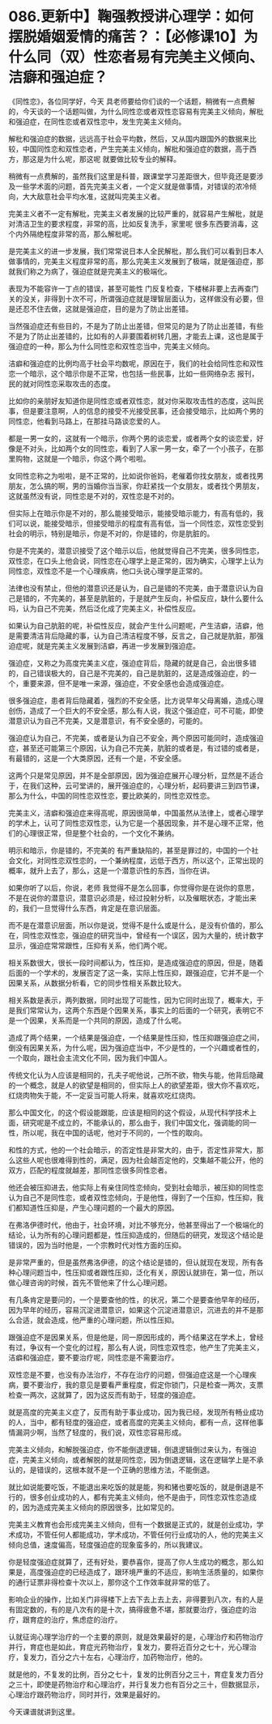# 086.更新中】鞠强教授讲心理学：如何摆脱婚姻爱情的痛苦？：【必修课10】为什么同（双）性恋者易有完美主义倾向、洁癖和强迫症？

《同性恋》，各位同学好，今天 具老师要给你们谈的一个话题，稍微有一点费解的，今天谈的一个话题叫做，为什么同性恋或者双性恋容易有完美主义倾向，解枇和强迫症，在同性恋或者双性恋中，发生完美主义倾向。

解枇和强迫症的数据，远远高于社会平均数，然后，又从国内跟国外的数据来比较，中国同性恋和双性恋者，产生完美主义倾向，解枇和强迫症的数据，高于西方，那这是为什么呢，那这呢 就要做比较专业的解释。

稍微有一点费解的，虽然我们这里是科普，跟课堂学习差距很大，但毕竟还是要涉及一些学术面的问题，首先完美主义者，一个定义就是做事情，对错误的浓冷倾向，大大敌意社会平均水准，这就叫完美主义者。

完美主义者不一定有解枇，完美主义者发展的比较严重的，就容易产生解枇，就是对清洁卫生的要求程度，非常的高，比如反复洗手，家里呢 很多东西要消毒，这个内外隔绝程度非常的高，那么解枇呢。

是完美主义的进一步发展，我们常常说日本人全民解枇，那么我们可以看到日本人做事情的，完美主义程度非常的高，那么完美主义发展到了极端，就是强迫症，那就我们称之为病了，强迫症就是完美主义的极端化。

表现为不能容许一丁点的错误，甚至可能性 门反复检查，下楼梯非要上去再查门关的没关，非得到十次不可，所谓强迫症就是理智层面认为，这样做没有必要，但是还忍不住去做，这就是强迫症，目的是为了防止出差错。

当然强迫症还有些目的，不是为了防止出差错，但常见的是为了防止出差错，有些不是为了防止出差错的，比如有的人非要围着树转几圈，才能去上课，这也是属于强迫症的一种，那么为什么同性恋和双性恋当中，完美主义倾向。

洁癖和强迫症的比例均高于社会平均数呢，原因在于，我们的社会给同性恋和双性恋一个暗示，这个暗示你是不正常，也包括一些民事，比如一些网络杂志 报刊，民的就对同性恋采取攻击的态度。

比如你的亲朋好友知道你是同性恋或者双性恋，就对你采取攻击性的态度，这叫民事，但是要注意啊，人的信息的接受不光接受民事，还会接受暗示，比如两个男的同性恋，他看到马路上，在那挂马路谈恋爱的人。

都是一男一女的，这就有一个暗示，你两个男的谈恋爱，或者两个女的谈恋爱，好像是不对头，比如两个女的同性恋，看到了人家一男一女，牵了一个小孩子，在那里购物，这就是一个暗示，你这个两个啦啦。

女同性恋称之为啦啦，是不正常的，比如说你爸妈，老催着你找女朋友，或者找男朋友，怎么搞的啊，男的当婚你当当家，你赶紧找一个女朋友，或者找个男朋友，这就虽然没有说，同性恋是不对的，双性恋是不对的。

但实际上在暗示你是不对的，那么能接受暗示，能接受暗示能力，有高有低的，我们可以说，能接受暗示，但接受暗示的程度有高有低，当一个同性恋，双性恋受到社会的明示，特别是暗示，你是不对的，你是错的，你是肮脏的。

你是不完美的，潜意识接受了这个暗示以后，他就觉得自己不完美，很多同性恋，双性恋，在口头上他会说，同性恋在心理学上是正常的，因为确实，心理学上认为同性恋，双性恋不是一个心理疾病，他口头说心理学是正常的。

法律也没有禁止，但他的潜意识还是认为，自己是错的不完美，由于潜意识认为自己是错的，不完美的，甚至是肮脏的，于是就产生反向，补偿反应，缺什么要什么吗，认为自己不完美，然后泛化成了完美主义，补偿性反应。

如果认为自己肮脏的呢，补偿性反应，就会产生什么问题呢，产生洁癖，洁癖，他是需要清洁背后隐藏的事，认为自己清洁程度不够，反言之，自己就是肮脏，那强迫症呢，就是完美主义发展到洁癖，再进一步发展到强迫症。

强迫症，又称之为高度完美主义症，强迫症背后，隐藏的就是自己，会出很多错的，自己错误极大的，自己是不完美的，自己是肮脏的，这是造成强迫症，的一个，重要来源，但不是唯一来源，强迫症，不安全感也会造成强迫症。

很多强迫症，患者背后隐藏着，强烈的不安全感，比方说早年父母离婚，造成心理创伤，造成了一个巨大的不安全感，那么有人说，我这个强迫症，可不可能，即使潜意识认为自己不完美，又是潜意识，有不安全感的，可能的。

强迫症认为自己，不完美，或者是认为自己不安全，两个原因可能同时，造成强迫症，甚至还可能第三个原因，认为自己不完美，肮脏的或者是，有过错的或者是，有最错的，这是一个大类原因，还有一个是，不安全感。

这两个只是常见原因，并不是全部原因，因为强迫症展开心理分析，显然是不适合于，在我们这种，云可堂讲的，展开强迫症的，心理分析，起码要讲三到四节课，那么为什么，中国的同性恋双性恋，要比欧美的，同性恋双性恋。

完美主义，洁癖和强迫症来得高呢，原因很简单，中国虽然从法律上，或者心理学的学术上，认可了同性恋双性恋，认为它是一个基因现象，并不是心理不正常，他们的心理很正常，但是整个社会的，一个文化不兼纳。

明示和暗示，你是错的，不完美的 有严重缺陷的，甚至是罪过的，中国的一个社会文化，对同性恋双性恋的，一个兼纳程度，远低于西方，所以这个，正常出现的概率，就升上去了，那么，这是一个潜意识性的东西，当你在讲。

如果你听了以后，你说，老师 我觉得不是怎么回事，你觉得你是在说你的意思，不是在说你的潜意识，潜意识必须是，经过投射分析，以及催眠状态，才能出来的，我们一旦觉得什么东西，肯定是在意识层面。

而不是在潜意识层面，所以你是说，觉得不是什么或是什么，是没有价值的，那么在，同性恋双性恋，强迫症的研究当中，曾经有一个误区，因为大量的，统计数字显示，强迫症常常跟性，压抑有关系，他们两个呢。

相关系数很大，很长一段时间都认为，性压抑，是造成强迫症的原因，但是，随着后面的一个学术的，发展否定了这一条，实际上性压抑，跟强迫症，它并不是一个因果关系，从数据分析看，它的同步性相关系数比较大。

相关系数是表示，两列数据，同时出现了可能性，因为它同时出现了，概率大，于是我们常常认为，这两个东西是个因果关系，事实上的后面的一个研究，表明它不是一个因果，关系而是一个共同的原因，造成了什么呢。

造成了两个结果，一个结果是强迫症，一个结果是性压抑，性压抑跟强迫症之间，倒没有因果关系，为什么呢，因为强迫症当中，不少是性的，一个兴趣或者性的，一个取向，跟社会主流文化不同，因为我们中国人。

传统文化认为人应该是相同的，孔夫子呢他说，己所不欲，物失与能，他背后隐藏的一个概念，就是人的欲望是相同的，但实际上人的欲望差距，很大你不喜欢吃，红烧肉物失于能，不一定妥当可能人将来，就喜欢吃红烧肉。

那么中国文化，的这个假设能跟能，应该是相同的这个假设，从现代科学技术上面，研究呢是不成立的，不能承认的，那么由于，我们中国文化，强调能的同一性，所以呢，我在中国的话呢，他对于不同的，一个性的取向。

和性的方式，他的一个社会暗示，的否定性是非常大的，由于，否定性非常大，那么这些人呢也很难得到性的，满足，因为社会越否定他的，交集越不能公开，他的双方，匹配的程度就越差，那同性恋很多同性恋者。

他还会被压抑进去，他实际上有亲住同性恋倾向，受到社会暗示，被压抑的同性恋认为自己不是同性恋，或者双性恋倾向，于是他性，得到了一个压抑，性压抑，我们都知道性压抑是，产生心理问题的一个最大的原因。

在弗洛伊德时代，他由于，社会环境，对比不够充分，他甚至得出了一个极端化的结论，认为所有的心理问题都是，性压抑造成的，但随后的研究，发现这个结论是错误的，因为当时他是，一个宗教时代对性方面的压抑。

是非常严重的，但是虽然弗洛伊德，的这个结论是错的，但认就现在发现，所有各种心理问题当中，性压抑或者跟性压抑，泛化有关，原因认就排在，第一位，所以做心理咨询的时候，首先不管他来了什么心理问题。

有几条肯定是要问的，一个是要查他的性，的状况，第二个是要查他早年的经历，因为早年的经历，容易沉淀进潜意识，如果这个沉淀进潜意识，沉进去的并不是那么合适，就会造成，他严重的心理问题，所以性压抑。

跟强迫症不是因果关系，但是他是，同一原因形成的，两个结果这在学术上，曾经有过，争议有一个变化的过程，那么有人说，同性恋双性恋，他产生了完美主义，洁癖和强迫症，要不要治疗呢，同性恋是不需要治疗。

双性恋是不要，也没有办法治疗，不存在治疗的问题，但强迫症这是一个心理疾病，要不要治疗，我的意见是要看严重程度，假定你锁门，只是检查一两次，支票检查一两次，这就算了，因为这反而有助于，轻度的强迫症。

就是高度的完美主义症了，反而有助于事业成功，因为我已经，发现所有畅业成功的人，当中，都有轻度的强迫症，或者高度的完美主义倾向，都有一点，这样他事情漏洞少啊，当然了轻度的，我们说，双性恋容易形成。

完美主义倾向，和解脱强迫症，你不能倒退逻辑，倒退逻辑倒过来认为，有强迫症，完美主义倾向，或者解脱的就是同性恋，因为倒退逻辑，这在逻辑学上是不承认的，是错误的，这根本就不是一个正确的思维方法，不能倒退。

就比如说能要吃饭，不能退出来吃饭的就是能，狗和猪也要吃饭的，就是倒退是不行的，很多创业成功的人，都有完美主义倾向，他不是由于，同性恋双性恋造成的，因为造成完美主义倾向的原因很多，比如常见的。

完美主义教育也会形成完美主义倾向，但有一个数据是正式的，就是创业成功，学术成功，不管任何人都能成功，学术成功，不管任何行业成功的人，他的完美主义倾向总值，速度偏高，轻度强迫症的现象蛮多的，所以我建议。

你是轻度强迫症就算了，还有好处，要恭喜你，提高了你人生成功的概念，那么如果是，高度强迫症的已经造成了，跟环境严重的不适应，影响生活质量的，如果你的通行证票非得检查十次以上，那你这个工作效率就非常的低了。

影响企业的操作，比如关门非得楼下上去下去上去上去，非得要到八次，有的人是有固定数的，有的是八次有的是十次，搞得疲惫不堪，那就要治疗，强迫症的治疗，跟育症的治疗，焦虑症的治疗。

认就征询心理学治疗的一个主要的原则，就是效果最好的是，心理治疗和药物治疗并行，育症也是如此，育症光药物治疗，复发力，要将近百分之七十，光心理治疗，复发力，百分之六十左右，心理治疗，加药物治疗，他的。

就是他的，不复发的比例，百分之七十，复发的比例百分之三十，育症复发力百分之三十，即使是药物治疗和心理治疗，并行复发力也有百分之三十，但数据显示，心理治疗跟药物治疗，同时并行，效果是最好的。

今天课谱就讲到这里。